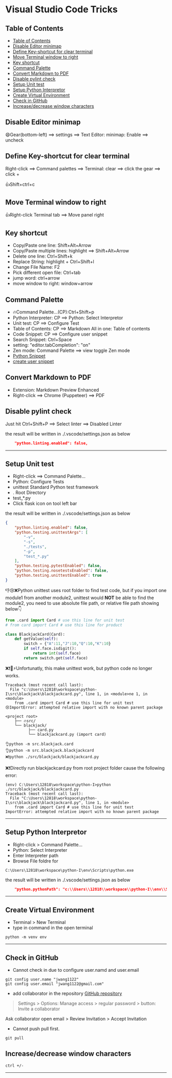 <h1> Visual Studio Code Tricks</h1>

[](myIcons.md)

## Table of Contents
- [Table of Contents](#table-of-contents)
- [Disable Editor minimap](#disable-editor-minimap)
- [Define Key-shortcut for clear terminal](#define-key-shortcut-for-clear-terminal)
- [Move Terminal window to right](#move-terminal-window-to-right)
- [Key shortcut](#key-shortcut)
- [Command Palette](#command-palette)
- [Convert Markdown to PDF](#convert-markdown-to-pdf)
- [Disable pylint check](#disable-pylint-check)
- [Setup Unit test](#setup-unit-test)
- [Setup Python Interpretor](#setup-python-interpretor)
- [Create Virtual Environment](#create-virtual-environment)
- [Check in GitHub](#check-in-github)
- [Increase/decrease window characters](#increasedecrease-window-characters)

## Disable Editor minimap

😄Gear(bottom-left) ⟹ settings ⟹ Text Editor: minimap: Enable ⟹ uncheck
 
## Define Key-shortcut for clear terminal
Right-click ⟹ Command palettes ⟹ Terminal: clear ⟹ click the gear ⟹ click +

👍Shift+ctrl+c

## Move Terminal window to right

👍Right-click Terminal tab ⟹ Move panel right

## Key shortcut
* Copy/Paste one line: Shift+Alt+Arrow
* Copy/Paste multiple lines: highlight ⟹ Shift+Alt+Arrow
* Delete one line: Ctrl+Shift+k
* Replace String: highlight + Ctrl+Shift+l
* Change File Name: F2
* Pick different open file: Ctrl+tab
* jump word: ctrl+arrow
* move window to right: window+arrow

## Command Palette
* 🔥Command Palette...(CP):Ctrl+Shift+p
* Python Interpreter: CP ⟹ Python: Select Interpretor
* Unit test: CP ⟹ Configure Test
* Table of Contents: CP ⟹ Markdown All in one: Table of contents
* Code Snippet: CP ⟹ Configure user snippet
* Search Snippet: Ctrl+Space
* setting: "editor.tabCompletion": "on"
* Zen mode: Command Palette ⟹ view toggle Zen mode
* [Python Snippet](/Users/12818/AppData/Roaming/Code/User/snippets/python.json)
* [create user snippet](https://code.visualstudio.com/docs/editor/userdefinedsnippets)

## Convert Markdown to PDF
* Extension: Markdown Preview Enhanced
* Right-click ⟹ Chrome (Puppeteer) ⟹ PDF

## Disable pylint check
Just hit Ctrl+Shift+P ⟹ Select linter ⟹ Disabled Linter

the result will be written in ./.vscode/settings.json as below
```json
    "python.linting.enabled": false,
```
---

## Setup Unit test
* Right-click ⟹ Command Palette... 
* Python: Configure Tests
* unittest Standard Python test framework
* . Root Directory
* test_*.py
* Click flask icon on tool left bar

the result will be written in ./.vscode/settings.json as below
```json
{
    "python.linting.enabled": false,
    "python.testing.unittestArgs": [
        "-v",
        "-s",
        "./tests",
        "-p",
        "test_*.py"
    ],
    "python.testing.pytestEnabled": false,
    "python.testing.nosetestsEnabled": false,
    "python.testing.unittestEnabled": true
}
```

👎😢❌Python unittest uses root folder to find test code, but if you import one module1 from another module2, unittest would **NOT** be able to find the module2, you need to use absolute file path, or relative file path showing below👇

```py
from .card import Card # use this line for unit test
# from card import Card # use this line for product

class BlackjackCard(Card):
    def getValue(self):
        switch = {"A":11,"J":10,"Q":10,"K":10}
        if self.face.isdigit():
            return int(self.face)
        return switch.get(self.face)
```
❌❗️📌⚡️Unfortunatly, this make unittest work, but python code no longer works.
```output
Traceback (most recent call last):
  File "c:\Users\12818\workspace\python-I\src\blackjack\blackjackcard.py", line 1, in <module>ne 1, in <module>
    from .card import Card # use this line for unit test
😢ImportError: attempted relative import with no known parent package
```

```output
<project root>
    ├── 🔥src/
    └── blackjack/
          ├── card.py 
          └── blackjackcard.py (import card) 
```

```<project root>
👌python -m src.blackjack.card
👌python -m src.blackjack.blackjackcard
❌❗️python ./src/blackjack/blackjackcard.py
```
❌❗️Directly run blackjackcard.py from root project folder cause the following error:
```output
(env) C:\Users\12818\workspace\python-I>python ./src/blackjack/blackjackcard.py
Traceback (most recent call last):
  File "C:\Users\12818\workspace\python-I\src\blackjack\blackjackcard.py", line 1, in <module>
    from .card import Card # use this line for unit test
ImportError: attempted relative import with no known parent package
```
---

## Setup Python Interpretor
* Right-click > Command Palette... 
* Python: Select Interpreter
* Enter Interpreter path
* Browse File foldre for 
```
C:\Users\12818\workspace\python-I\env\Scripts\python.exe
```

the result will be written in ./.vscode/settings.json as below
```json
    "python.pythonPath": "c:\\Users\\12818\\workspace\\python-I\\env\\Scripts\\python.exe",
```
---

## Create Virtual Environment
* Terminal > New Terminal
* type in command in the open terminal
```
python -m venv env
```
---

## Check in GitHub
* Cannot check in due to configure user.namd and user.email
```
git config user.name "jwang1122"
git config user.email "jwang1122@gmail.com"
```
* add collaborator in the repository
[GitHub repository](https://github.com/jwang1122/python1)

> Settings > Options: Manage access > regular password > button: Invite a collaborator

Ask collaborator open email > Review Invitation > Accept Invitation

* Cannot push
    pull first.
```
git pull
```

## Increase/decrease window characters

```
ctrl +/-
```
---


